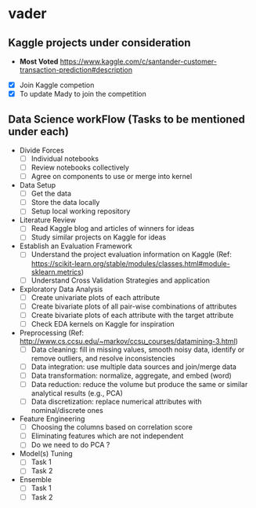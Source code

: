 # vader
## Kaggle projects under consideration 
  * **Most Voted** https://www.kaggle.com/c/santander-customer-transaction-prediction#description
- [x] Join Kaggle competion
- [x] To update Mady to join the competition

## Data Science workFlow (Tasks to be mentioned under each)
* Divide Forces
  - [ ] Individual notebooks
  - [ ] Review notebooks collectively
  - [ ] Agree on components to use or merge into kernel

* Data Setup
  - [ ] Get the data
  - [ ] Store the data locally 
  - [ ] Setup local working repository

* Literature Review
  - [ ] Read Kaggle blog and articles of winners for ideas
  - [ ] Study similar projects on Kaggle for ideas

* Establish an Evaluation Framework
  - [ ] Understand the project evaluation information on Kaggle (Ref: https://scikit-learn.org/stable/modules/classes.html#module-sklearn.metrics)
  - [ ] Understand Cross Validation Strategies and application

* Exploratory Data Analysis
  - [ ] Create univariate plots of each attribute
  - [ ] Create bivariate plots of all pair-wise combinations of attributes
  - [ ] Create bivariate plots of each attribute with the target attribute
  - [ ] Check EDA kernels on Kaggle for inspiration

* Preprocessing (Ref: http://www.cs.ccsu.edu/~markov/ccsu_courses/datamining-3.html)
  - [ ] Data cleaning: fill in missing values, smooth noisy data, identify or remove outliers, and resolve inconsistencies
  - [ ] Data integration: use multiple data sources and join/merge data
  - [ ] Data transformation: normalize, aggregate, and embed (word)
  - [ ] Data reduction: reduce the volume but produce the same or similar analytical results (e.g., PCA)
  - [ ] Data discretization: replace numerical attributes with nominal/discrete ones

* Feature Engineering
  - [ ] Choosing the columns based on correlation score 
  - [ ] Eliminating features which are not independent
  - [ ] Do we need to do PCA ?  
  
* Model(s) Tuning
  - [ ] Task 1
  - [ ] Task 2

* Ensemble
  - [ ] Task 1
  - [ ] Task 2
